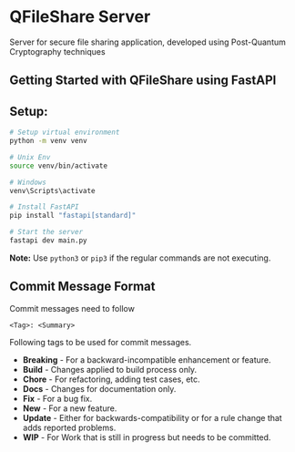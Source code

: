 # QFileShare Server
Server for secure file sharing application, developed using Post-Quantum Cryptography techniques

## Getting Started with QFileShare using FastAPI

## Setup:

```bash
# Setup virtual environment
python -m venv venv

# Unix Env
source venv/bin/activate

# Windows
venv\Scripts\activate

# Install FastAPI
pip install "fastapi[standard]"

# Start the server
fastapi dev main.py
```
**Note:** Use `python3` or `pip3` if the regular commands are not executing.

## Commit Message Format

Commit messages need to follow

```
<Tag>: <Summary>
```

Following tags to be used for commit messages.

- **Breaking** - For a backward-incompatible enhancement or feature.
- **Build** - Changes applied to build process only.
- **Chore** - For refactoring, adding test cases, etc.
- **Docs** - Changes for documentation only.
- **Fix** - For a bug fix.
- **New** - For a new feature.
- **Update** - Either for backwards-compatibility or for a rule change that adds reported problems.
- **WIP** - For Work that is still in progress but needs to be committed.
